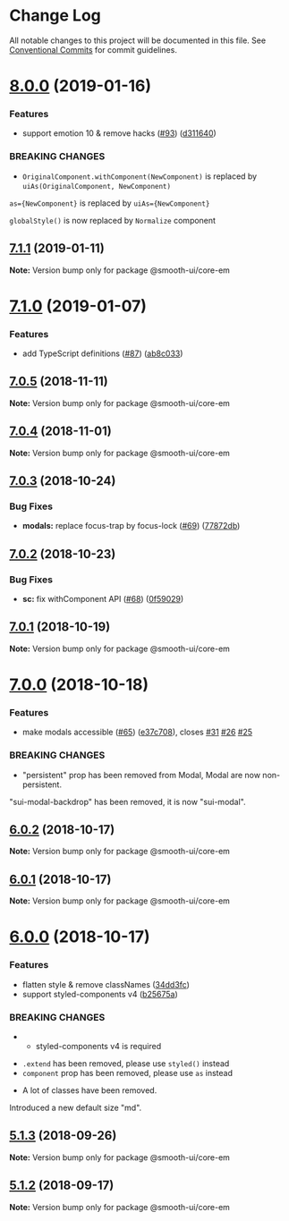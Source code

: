 # Change Log

All notable changes to this project will be documented in this file.
See [Conventional Commits](https://conventionalcommits.org) for commit guidelines.

# [8.0.0](https://github.com/smooth-code/smooth-ui/compare/v7.1.1...v8.0.0) (2019-01-16)


### Features

* support emotion 10 & remove hacks ([#93](https://github.com/smooth-code/smooth-ui/issues/93)) ([d311640](https://github.com/smooth-code/smooth-ui/commit/d311640))


### BREAKING CHANGES

* `OriginalComponent.withComponent(NewComponent)` is replaced by `uiAs(OriginalComponent, NewComponent)`

`as={NewComponent}` is replaced by `uiAs={NewComponent}`

`globalStyle()` is now replaced by `Normalize` component





## [7.1.1](https://github.com/smooth-code/smooth-ui/compare/v7.1.0...v7.1.1) (2019-01-11)

**Note:** Version bump only for package @smooth-ui/core-em

# [7.1.0](https://github.com/smooth-code/smooth-ui/compare/v7.0.5...v7.1.0) (2019-01-07)

### Features

- add TypeScript definitions ([#87](https://github.com/smooth-code/smooth-ui/issues/87)) ([ab8c033](https://github.com/smooth-code/smooth-ui/commit/ab8c033))

## [7.0.5](https://github.com/smooth-code/smooth-ui/compare/v7.0.4...v7.0.5) (2018-11-11)

**Note:** Version bump only for package @smooth-ui/core-em

## [7.0.4](https://github.com/smooth-code/smooth-ui/compare/v7.0.3...v7.0.4) (2018-11-01)

**Note:** Version bump only for package @smooth-ui/core-em

## [7.0.3](https://github.com/smooth-code/smooth-ui/compare/v7.0.2...v7.0.3) (2018-10-24)

### Bug Fixes

- **modals:** replace focus-trap by focus-lock ([#69](https://github.com/smooth-code/smooth-ui/issues/69)) ([77872db](https://github.com/smooth-code/smooth-ui/commit/77872db))

## [7.0.2](https://github.com/smooth-code/smooth-ui/compare/v7.0.1...v7.0.2) (2018-10-23)

### Bug Fixes

- **sc:** fix withComponent API ([#68](https://github.com/smooth-code/smooth-ui/issues/68)) ([0f59029](https://github.com/smooth-code/smooth-ui/commit/0f59029))

## [7.0.1](https://github.com/smooth-code/smooth-ui/compare/v7.0.0...v7.0.1) (2018-10-19)

**Note:** Version bump only for package @smooth-ui/core-em

# [7.0.0](https://github.com/smooth-code/smooth-ui/compare/v6.0.2...v7.0.0) (2018-10-18)

### Features

- make modals accessible ([#65](https://github.com/smooth-code/smooth-ui/issues/65)) ([e37c708](https://github.com/smooth-code/smooth-ui/commit/e37c708)), closes [#31](https://github.com/smooth-code/smooth-ui/issues/31) [#26](https://github.com/smooth-code/smooth-ui/issues/26) [#25](https://github.com/smooth-code/smooth-ui/issues/25)

### BREAKING CHANGES

- "persistent" prop has been removed from Modal, Modal are now
  non-persistent.

"sui-modal-backdrop" has been removed, it is now "sui-modal".

## [6.0.2](https://github.com/smooth-code/smooth-ui/compare/v6.0.1...v6.0.2) (2018-10-17)

**Note:** Version bump only for package @smooth-ui/core-em

## [6.0.1](https://github.com/smooth-code/smooth-ui/compare/v6.0.0...v6.0.1) (2018-10-17)

**Note:** Version bump only for package @smooth-ui/core-em

# [6.0.0](https://github.com/smooth-code/smooth-ui/compare/v5.1.3...v6.0.0) (2018-10-17)

### Features

- flatten style & remove classNames ([34dd3fc](https://github.com/smooth-code/smooth-ui/commit/34dd3fc))
- support styled-components v4 ([b25675a](https://github.com/smooth-code/smooth-ui/commit/b25675a))

### BREAKING CHANGES

- - styled-components v4 is required

* `.extend` has been removed, please use `styled()` instead
* `component` prop has been removed, please use `as` instead

- A lot of classes have been removed.

Introduced a new default size "md".

<a name="5.1.3"></a>

## [5.1.3](https://github.com/smooth-code/smooth-ui/compare/v5.1.2...v5.1.3) (2018-09-26)

**Note:** Version bump only for package @smooth-ui/core-em

<a name="5.1.2"></a>

## [5.1.2](https://github.com/smooth-code/smooth-ui/compare/v5.1.1...v5.1.2) (2018-09-17)

**Note:** Version bump only for package @smooth-ui/core-em
